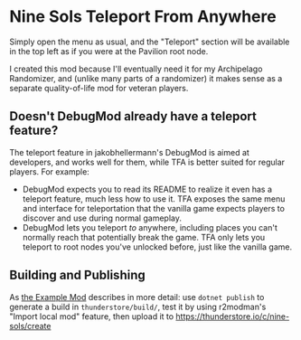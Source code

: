 # Nine Sols Teleport From Anywhere

Simply open the menu as usual, and the "Teleport" section will be available in the top left as if you were at the Pavilion root node.

I created this mod because I'll eventually need it for my Archipelago Randomizer, and (unlike many parts of a randomizer) it makes sense as a separate quality-of-life mod for veteran players.

## Doesn't DebugMod already have a teleport feature?

The teleport feature in jakobhellermann's DebugMod is aimed at developers, and works well for them, while TFA is better suited for regular players. For example:
- DebugMod expects you to read its README to realize it even has a teleport feature, much less how to use it. TFA exposes the same menu and interface for teleportation that the vanilla game expects players to discover and use during normal gameplay.
- DebugMod lets you teleport *to* anywhere, including places you can't normally reach that potentially break the game. TFA only lets you teleport to root nodes you've unlocked before, just like the vanilla game.

## Building and Publishing

As [the Example Mod](https://github.com/nine-sols-modding/NineSols-ExampleMod) describes in more detail: use `dotnet publish` to generate a build in `thunderstore/build/`, test it by using r2modman's "Import local mod" feature, then upload it to https://thunderstore.io/c/nine-sols/create
